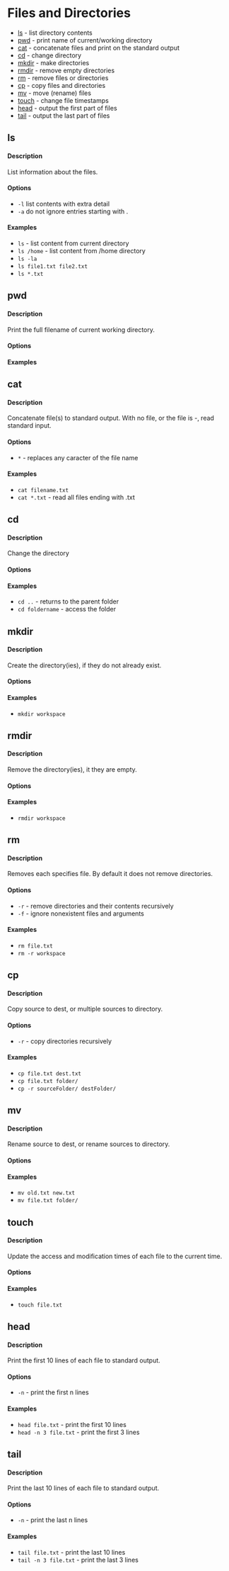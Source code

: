 # Files and Directories

* [ls](#ls) - list directory contents
* [pwd](#pwd) - print name of current/working directory
* [cat](#cat) - concatenate files and print on the standard output
* [cd](#cd) - change directory
* [mkdir](#mkdir) - make directories
* [rmdir](#rmdir) - remove empty directories
* [rm](#rm) - remove files or directories
* [cp](#cp) - copy files and directories
* [mv](#mv) - move (rename) files
* [touch](#touch) - change file timestamps
* [head](#head) - output the first part of files
* [tail](#tail) - output the last part of files

## ls

#### Description
List information about the files.

#### Options
* `-l` list contents with extra detail
* `-a` do not ignore entries starting with .

#### Examples
* `ls` - list content from current directory
* `ls /home` - list content from /home directory
* `ls -la`
* `ls file1.txt file2.txt`
* `ls *.txt`

## pwd

#### Description
Print the full filename of current working directory.

#### Options

#### Examples

## cat

#### Description
Concatenate file(s) to standard output.
With no file, or the file is -, read standard input.

#### Options
* `*` - replaces any caracter of the file name

#### Examples
* `cat filename.txt`
* `cat *.txt` - read all files ending with .txt

## cd

#### Description
Change the directory

#### Options

#### Examples
* `cd ..` - returns to the parent folder
* `cd foldername` - access the folder

## mkdir

#### Description
Create the directory(ies), if they do not already exist.

#### Options

#### Examples
* `mkdir workspace`

## rmdir

#### Description
Remove the directory(ies), it they are empty.

#### Options

#### Examples
* `rmdir workspace`

## rm

#### Description
Removes each specifies file. By default it does not remove directories.

#### Options
* `-r` - remove directories and their contents recursively
* `-f` - ignore nonexistent files and arguments

#### Examples
* `rm file.txt`
* `rm -r workspace`

## cp

#### Description
Copy source to dest, or multiple sources to directory.

#### Options
* `-r` - copy directories recursively

#### Examples
* `cp file.txt dest.txt`
* `cp file.txt folder/`
* `cp -r sourceFolder/ destFolder/`

## mv

#### Description
Rename source to dest, or rename sources to directory.

#### Options

#### Examples
* `mv old.txt new.txt`
* `mv file.txt folder/`

## touch

#### Description
Update the access and modification times of each file to the current time.

#### Options

#### Examples
* `touch file.txt`

## head

#### Description
Print the first 10 lines of each file to standard output.

#### Options
* `-n` - print the first n lines

#### Examples
* `head file.txt` - print the first 10 lines
* `head -n 3 file.txt` - print the first 3 lines

## tail

#### Description
Print the last 10 lines of each file to standard output.

#### Options
* `-n` - print the last n lines

#### Examples
* `tail file.txt` - print the last 10 lines
* `tail -n 3 file.txt` - print the last 3 lines
